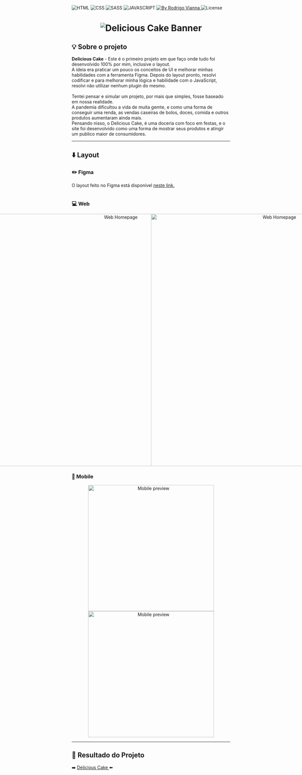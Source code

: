 
![HTML](https://img.shields.io/badge/HTML5-E34F26?style=for-the-badge&logo=html5&logoColor=white)
![CSS](https://img.shields.io/badge/CSS3-1572B6?style=for-the-badge&logo=css3&logoColor=white)
![SASS](https://img.shields.io/badge/Sass-CC6699?style=for-the-badge&logo=sass&logoColor=white)
![JAVASCRIPT](https://img.shields.io/badge/javascript-efd81c?style=for-the-badge&logo=javascript&logoColor=white)
 <a href="https://www.linkedin.com/in/rodrigoviannas/">
    <img alt="By Rodrigo Vianna" src="https://img.shields.io/badge/Made%20by-Rodrigo%20Vianna-blueviolet">
  </a>
<img alt="License" src="https://img.shields.io/badge/license-MIT-blueviolet">

#

<h1 align="center">
    <img alt="Delicious Cake Banner" title="deliciousCake" src="https://i.imgur.com/sayZyGN.png"/>
</h1>

## :bulb: Sobre o projeto

 **Delicious Cake** - Este é o primeiro projeto em que faço onde tudo foi desenvolvido 100% por mim, inclusive o layout.
 <br>A ídeia era praticar um pouco os conceitos de UI e melhorar minhas habilidades com a ferramenta Figma. Depois do layout pronto, resolvi codificar e para melhorar minha lógica e habilidade com o JavaScript, resolvi não utilizar nenhum plugin do mesmo. 
 <br><br>Tentei pensar e simular um projeto, por mais que simples, fosse baseado em nossa realidade.
 <br>A pandemia dificultou a vida de muita gemte, e como uma forma de conseguir uma renda, as vendas caseiras de bolos, doces, comida e outros produtos aumentaram ainda mais.
 <br>Pensando nisso, o Delicious Cake, é uma doceria com foco em festas, e o site foi desenvolvido como uma forma de mostrar seus produtos e atingir um publico maior de consumidores. 

---


## :arrow_down: Layout

### :pencil2: Figma
O layout feito no Figma está disponível <a href="https://www.figma.com/file/DJJzUfp1KBGdgJDGqIjOKA/Delicious-Cake?node-id=0%3A1">neste link.</a>
#

### :computer: Web

<p align="center" style="display: flex; align-items: flex-start; justify-content: center;">
  <img alt="Web Homepage" title"Web-Home" src="https://i.imgur.com/3go6MCD.png" width="800px">  
  <img alt="Web Homepage" title"Web-Home" src="https://i.imgur.com/HUmeDx8.png" width="800px">    
</p>

### :iphone: Mobile
<p align="center">
  <img float="left" alt="Mobile preview" title="Mobile-preview"  src="https://i.imgur.com/8A6OAE9.png?1" width="400px">
  <img float="right" alt="Mobile preview" title="Mobile-preview"  src="https://i.imgur.com/Obs8bMM.png?1" width="400px">      
</p>

---

## 🚀 Resultado do Projeto

:arrow_right: <a href="https://rvianna16.github.io/Delicious-Cake/"> Delicious Cake </a> :arrow_left:
